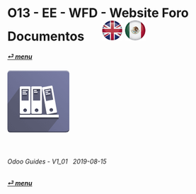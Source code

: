 # O13 - EE - WFD - Website Foro Documentos &nbsp;&nbsp;&nbsp;&nbsp; [![en-uk](/doc/img/flg/en-uk-flg-btn-sml.png)](/en-uk/o13/ee/wfd/en-uk-o13-ee-wfd-guides.md) [ ![es-mx](/doc/img/flg/es-mx-flg-btn-sml.png)](/es-mx/o13/ee/wfd/es-mx-o13-ee-wfd-guides.md)
#### [_&#x23CE; menu_](/en-uk/o13/ee/en-uk-o13-ee-guides-menu.md "Regresar al menú de EE")  
### ![wfd](/doc/img/app/big/wfd.png)
[ⱽ¹²³⁴⁵⁶⁷⁸⁹⁰⁻]: # (ⱽ¹²³⁴⁵⁶⁷⁸⁹⁰⁻)

<br>

###### Odoo Guides - V1_01 &nbsp; 2019-08-15  
**[_&#x23CE; menu_](/en-uk/o13/ee/en-uk-o13-ee-guides-menu.md)**  
